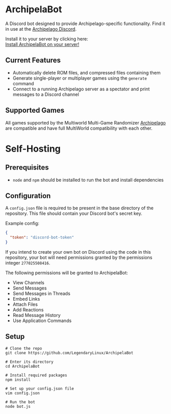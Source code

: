 # ArchipelaBot
A Discord bot designed to provide Archipelago-specific functionality.
Find it in use at the [Archipelago Discord](https://discord.gg/B5pjMYy).

Install it to your server by clicking here:  
[Install ArchipelaBot on your server!](https://discord.com/oauth2/authorize?client_id=1075564303610023967&scope=bot&permissions=274878024768)

## Current Features
- Automatically delete ROM files, and compressed files containing them
- Generate single-player or multiplayer games using the `generate` command
- Connect to a running Archipelago server as a spectator and print messages to a Discord channel

## Supported Games
All games supported by the Multiworld Multi-Game Randomizer
[Archipelago](https://github.com/ArchipelagoMW/Archipelago)
are compatible and have full MultiWorld compatibility with each other.

# Self-Hosting

## Prerequisites
- `node` and `npm` should be installed to run the bot and install dependencies

## Configuration
A `config.json` file is required to be present in the base directory of the repository. This file should contain
your Discord bot's secret key.

Example config:
```json
{
  "token": "discord-bot-token"
}
```

If you intend to create your own bot on Discord using the code in this repository, your bot will need
permissions granted by the permissions integer `277025508416`.

The following permissions will be granted
to ArchipelaBot:
- View Channels
- Send Messages
- Send Messages in Threads
- Embed Links
- Attach Files
- Add Reactions
- Read Message History
- Use Application Commands

## Setup
```shell script
# Clone the repo
git clone https://github.com/LegendaryLinux/ArchipelaBot

# Enter its directory
cd ArchipelaBot

# Install required packages
npm install

# Set up your config.json file
vim config.json

# Run the bot
node bot.js
```
